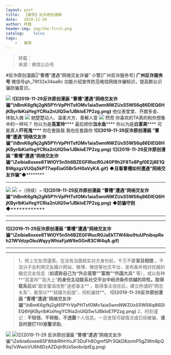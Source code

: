 ```yaml
---
layout:	post
title:	【案例】反诈原创漫画
date:	2019-11-29
author:	转载
header-img:	img/the-first.png
catalog:	false
tags:
	-	案例
---
```


<blockquote><p>转载：<br>
来源：微信公众号</p></blockquote>

#反诈原创漫画||“曹槽”遭遇“网络交友诈骗”
小警[广州反诈服务号]
**广州反诈服务号**
微信号gh_79f32a34aa8c
功能介绍宣传防范电信网络诈骗知识，提高群众识骗防骗意识。

![]({{site.baseurl}}/postimg/Zeibia6oxee8QP5m0QVIFRIhMBFCM7eaFn3MR8HtpibiaNF3d1hevbyNDXNBKmP4ic2juCCL82ptJUlf1ZCGOezaTRA.gif)
**![](2019-11-29反诈原创漫画
“曹槽”遭遇“网络交友诈骗”\\hBmK6gfkj2gN5PYrVpPHTsfOMv1aia5wmNWZUxS5WS6q86DIEQ6HjKByrIbKiaYegYCRia2nUlQ5w1JBkloE7P2zg.png)**
他仪表堂堂、开朗多金、体贴入微
![]({{site.baseurl}}/postimg/Zeibia6oxee8TWIOY5n5h6BZEGFlRucR0JYs2qpfOvE8qI56rmR9fic1L74wiciaEvt134MTeqUQ2ENSxSXNiaUuGO0w.png)
她楚楚动人、温柔大方、善解人意
![]({{site.baseurl}}/postimg/Zeibia6oxee8TWIOY5n5h6BZEGFlRucR0J1E7vaWM5eVfXjPHIkoJ54Q2ttvp9f4HrFpjz1KUPSPp2rQt6ibcg93g.png)
然而
你喜欢的TA真的和你想象中的一样吗？
你以为是**高富帅******
最后把你**当水鱼******
你以为是**白富美******
可能真人**吓死鬼******
你在套路我
我也在套路你
**![](2019-11-29反诈原创漫画
“曹槽”遭遇“网络交友诈骗”\\hBmK6gfkj2gN5PYrVpPHTsfOMv1aia5wmNWZUxS5WS6q86DIEQ6HjKByrIbKiaYegYCRia2nUlQ5w1JBkloE7P2zg.png)**
********![](2019-11-29反诈原创漫画
“曹槽”遭遇“网络交友诈骗”\\Zeibia6oxee8TWIOY5n5h6BZEGFlRucR0J40P9h2F8Ts8Pgf0E2j8E1QBWgzgzVUQq5kPT7wpEia05Br5rH0aVyKA.gif)********
****◆******且看曹槽如何遭遇“网络交友诈骗”****◆**************
****
![]({{site.baseurl}}/postimg/Zeibia6oxee8TWIOY5n5h6BZEGFlRucR0JDI2EOa8URtSOicDnG9qQj9IfnD5tgbg1jicG2atRHj1MbKBfthpq7xpQ.png)
![]({{site.baseurl}}/postimg/Zeibia6oxee8TWIOY5n5h6BZEGFlRucR0JTSUxtC0rZDFJfh4sYPGsiaTV2BtOyytj51TUra4vhoiaqJmDuctz9gvQ.gif)
~（待续）~
**![](2019-11-29反诈原创漫画
“曹槽”遭遇“网络交友诈骗”\\hBmK6gfkj2gN5PYrVpPHTsfOMv1aia5wmNWZUxS5WS6q86DIEQ6HjKByrIbKiaYegYCRia2nUlQ5w1JBkloE7P2zg.png)**
**◆防骗守则**◆************
****
****
****![](2019-11-29反诈原创漫画
“曹槽”遭遇“网络交友诈骗”\\Zeibia6oxee8TWIOY5n5h6BZEGFlRucR0JaEkT7W4ibo9tuUPnibspReh21WVdzpObuWqyyWhiaFjaW9eGGnR3CW4qA.gif)****
****
****
>1、网上交友须谨慎，在没有当面核实对方身份前，千万不要**盲目相信**
>。不法分子会利用交友婚介网站、微博、微信等社交平台，发布条件相对优越的婚恋交友信息（**如谎称自己为“外企高管”“富商”“外国大兵”**
>等），或以各种**“高富帅”“高大上”**的身份主动联系社交平台中经济条件优越的异性。取得联系后以**“甜言蜜语攻势”迷惑事主**
>，取得事主信任后，建立所谓的“网恋关系”，甚至以**“结婚为前提”，伺机骗财**。
**![](2019-11-29反诈原创漫画
“曹槽”遭遇“网络交友诈骗”\\hBmK6gfkj2gN5PYrVpPHTsfOMv1aia5wmNWZUxS5WS6q86DIEQ6HjKByrIbKiaYegYCRia2nUlQ5w1JBkloE7P2zg.png)**
>2、时刻谨记：**不轻信、不转账、不透露**个人信息。一旦发现可疑情况或已经被骗，**请及时拨打110报警求助**。
>
>
>
![]({{site.baseurl}}/postimg/Zeibia6oxee8TWIOY5n5h6BZEGFlRucR0JcgbaJa2JDCXdkkDeUM7ZBNgcrho6K0WRKaIYUO5zPDhsiapvQmRia3aw.png)
![]({{site.baseurl}}/postimg/Zeibia6oxee8QP5m0QVIFRIhMBFCM7eaFn4r7ufSm0Ma5I0nRV6UDCALV3ePbShFzvxNkzrzuyReS6j0iape39Q9w.png)![](2019-11-29
反诈原创漫画
“曹槽”遭遇“网络交友诈骗”\\Zeibia6oxee8SFWbbRIhhYoJF3DuFh8OgmfSPr3QkD8zomP5gZWm8pQRq7xWwicVU6h6DzAZDqIr8Ux5eobvIptEg.png)
